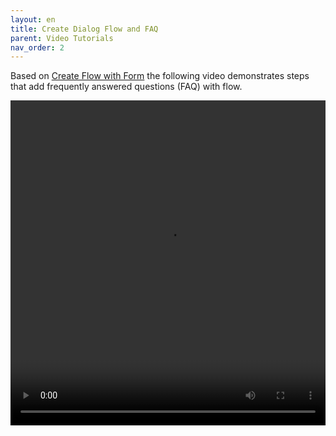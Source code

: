 ```yaml
---
layout: en
title: Create Dialog Flow and FAQ
parent: Video Tutorials
nav_order: 2
---
```


Based on [Create Flow with Form](/docs/example/form/) the following video demonstrates steps that add frequently answered questions (FAQ) with flow.

<video src="/assets/images/example/video/flow-faq.mp4" width="100%" height="520px" controls="controls"></video>

